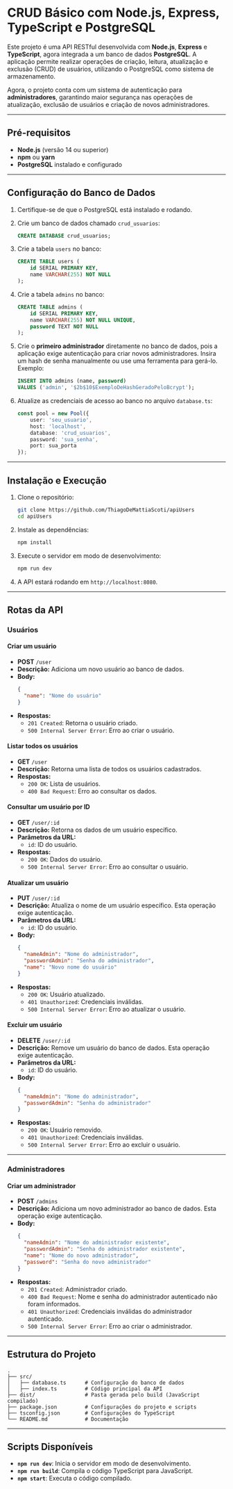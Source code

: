 # CRUD Básico com Node.js, Express, TypeScript e PostgreSQL

Este projeto é uma API RESTful desenvolvida com **Node.js**, **Express** e **TypeScript**, agora integrada a um banco de dados **PostgreSQL**. A aplicação permite realizar operações de criação, leitura, atualização e exclusão (CRUD) de usuários, utilizando o PostgreSQL como sistema de armazenamento.

Agora, o projeto conta com um sistema de autenticação para **administradores**, garantindo maior segurança nas operações de atualização, exclusão de usuários e criação de novos administradores.

---

## Pré-requisitos

- **Node.js** (versão 14 ou superior)
- **npm** ou **yarn**
- **PostgreSQL** instalado e configurado

---

## Configuração do Banco de Dados

1. Certifique-se de que o PostgreSQL está instalado e rodando.
2. Crie um banco de dados chamado `crud_usuarios`:
   ```sql
   CREATE DATABASE crud_usuarios;
   ```
3. Crie a tabela `users` no banco:
   ```sql
   CREATE TABLE users (
       id SERIAL PRIMARY KEY,
       name VARCHAR(255) NOT NULL
   );
   ```

4. Crie a tabela `admins` no banco:
   ```sql
   CREATE TABLE admins (
       id SERIAL PRIMARY KEY,
       name VARCHAR(255) NOT NULL UNIQUE,
       password TEXT NOT NULL
   );
   ```

5. Crie o **primeiro administrador** diretamente no banco de dados, pois a aplicação exige autenticação para criar novos administradores. Insira um hash de senha manualmente ou use uma ferramenta para gerá-lo. Exemplo:
   ```sql
   INSERT INTO admins (name, password)
   VALUES ('admin', '$2b$10$ExemploDeHashGeradoPeloBcrypt');
   ```

6. Atualize as credenciais de acesso ao banco no arquivo `database.ts`:
   ```typescript name=database.ts
   const pool = new Pool({
       user: 'seu_usuario',
       host: 'localhost',
       database: 'crud_usuarios',
       password: 'sua_senha',
       port: sua_porta
   });
   ```

---

## Instalação e Execução

1. Clone o repositório:
   ```bash
   git clone https://github.com/ThiagoDeMattiaScoti/apiUsers
   cd apiUsers
   ```

2. Instale as dependências:
   ```bash
   npm install
   ```

3. Execute o servidor em modo de desenvolvimento:
   ```bash
   npm run dev
   ```

4. A API estará rodando em `http://localhost:8080`.

---

## Rotas da API

### **Usuários**

#### **Criar um usuário**
- **POST** `/user`
- **Descrição:** Adiciona um novo usuário ao banco de dados.
- **Body:**
  ```json
  {
    "name": "Nome do usuário"
  }
  ```
- **Respostas:**
  - `201 Created`: Retorna o usuário criado.
  - `500 Internal Server Error`: Erro ao criar o usuário.

#### **Listar todos os usuários**
- **GET** `/user`
- **Descrição:** Retorna uma lista de todos os usuários cadastrados.
- **Respostas:**
  - `200 OK`: Lista de usuários.
  - `400 Bad Request`: Erro ao consultar os dados.

#### **Consultar um usuário por ID**
- **GET** `/user/:id`
- **Descrição:** Retorna os dados de um usuário específico.
- **Parâmetros da URL:**
  - `id`: ID do usuário.
- **Respostas:**
  - `200 OK`: Dados do usuário.
  - `500 Internal Server Error`: Erro ao consultar o usuário.

#### **Atualizar um usuário**
- **PUT** `/user/:id`
- **Descrição:** Atualiza o nome de um usuário específico. Esta operação exige autenticação.
- **Parâmetros da URL:**
  - `id`: ID do usuário.
- **Body:**
  ```json
  {
    "nameAdmin": "Nome do administrador",
    "passwordAdmin": "Senha do administrador",
    "name": "Novo nome do usuário"
  }
  ```
- **Respostas:**
  - `200 OK`: Usuário atualizado.
  - `401 Unauthorized`: Credenciais inválidas.
  - `500 Internal Server Error`: Erro ao atualizar o usuário.

#### **Excluir um usuário**
- **DELETE** `/user/:id`
- **Descrição:** Remove um usuário do banco de dados. Esta operação exige autenticação.
- **Parâmetros da URL:**
  - `id`: ID do usuário.
- **Body:**
  ```json
  {
    "nameAdmin": "Nome do administrador",
    "passwordAdmin": "Senha do administrador"
  }
  ```
- **Respostas:**
  - `200 OK`: Usuário removido.
  - `401 Unauthorized`: Credenciais inválidas.
  - `500 Internal Server Error`: Erro ao excluir o usuário.

---

### **Administradores**

#### **Criar um administrador**
- **POST** `/admins`
- **Descrição:** Adiciona um novo administrador ao banco de dados. Esta operação exige autenticação.
- **Body:**
  ```json
  {
    "nameAdmin": "Nome do administrador existente",
    "passwordAdmin": "Senha do administrador existente",
    "name": "Nome do novo administrador",
    "password": "Senha do novo administrador"
  }
  ```
- **Respostas:**
  - `201 Created`: Administrador criado.
  - `400 Bad Request`: Nome e senha do administrador autenticado não foram informados.
  - `401 Unauthorized`: Credenciais inválidas do administrador autenticado.
  - `500 Internal Server Error`: Erro ao criar o administrador.

---

## Estrutura do Projeto

```
.
├── src/
│   ├── database.ts      # Configuração do banco de dados
│   ├── index.ts         # Código principal da API
├── dist/                # Pasta gerada pelo build (JavaScript compilado)
├── package.json         # Configurações do projeto e scripts
├── tsconfig.json        # Configurações do TypeScript
└── README.md            # Documentação
```

---

## Scripts Disponíveis

- **`npm run dev`**: Inicia o servidor em modo de desenvolvimento.
- **`npm run build`**: Compila o código TypeScript para JavaScript.
- **`npm start`**: Executa o código compilado.
